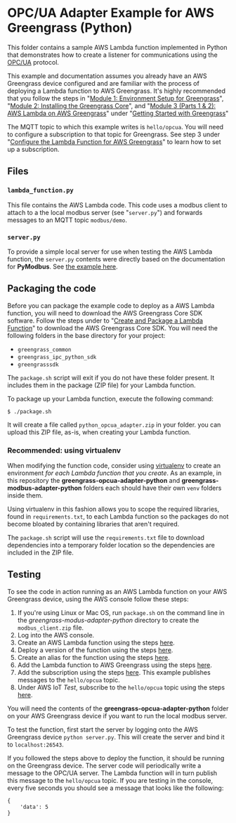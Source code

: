 # OPC/UA Adapter Example for AWS Greengrass (Python)

This folder contains a sample AWS Lambda function implemented in Python that demonstrates how to create a listener for communications using the [OPC/UA](https://en.wikipedia.org/wiki/OPC_Unified_Architecture) protocol.

This example and documentation assumes you already have an AWS Greengrass device configured and are familiar with the process of deploying a Lambda function to AWS Greengrass. It's highly recommended that you follow the steps in
"[Module 1: Environment Setup for Greengrass](https://docs.aws.amazon.com/greengrass/latest/developerguide/module1.html)", "[Module 2: Installing the Greengrass Core](https://docs.aws.amazon.com/greengrass/latest/developerguide/module2.html)", and "[Module 3 \(Parts 1 & 2\): AWS Lambda on AWS Greengrass](https://docs.aws.amazon.com/greengrass/latest/developerguide/module3-I.html)" under "[Getting Started with Greengrass](https://docs.aws.amazon.com/greengrass/latest/developerguide/gg-gs.html)"

The MQTT topic to which this example writes is `hello/opcua`. You will need to configure a subscription to that topic for Greengrass. See step 3 under "[Configure the Lambda Function for AWS Greengrass](https://docs.aws.amazon.com/greengrass/latest/developerguide/config-lambda.html)" to learn how to set up a subscription.

## Files

### `lambda_function.py`

This file contains the AWS Lambda code. This code uses a modbus client to attach to a the local modbus server (see "`server.py`") and forwards messages to an MQTT topic `modbus/demo`.

### `server.py`

To provide a simple local server for use when testing the AWS Lambda function, the `server.py` contents were directly based on the documentation for **PyModbus**. See [the example here](https://pymodbus.readthedocs.io/en/latest/source/example/modbus_payload_server.html).

## Packaging the code

Before you can package the example code to deploy as a AWS Lambda function, you will need to download
the AWS Greengrass Core SDK software. Follow the steps under to
 "[Create and Package a Lambda Function](https://docs.aws.amazon.com/greengrass/latest/developerguide/create-lambda.html)" to download the 
AWS Greengrass Core SDK. You will need the following folders in the base directory for your project: 

* `greengrass_common`
* `greengrass_ipc_python_sdk`
* `greengrasssdk`

The `package.sh` script will exit if you do not have these folder present. It includes them in the 
package (ZIP file) for your Lambda function.

To package up your Lambda function, execute the following command:

    $ ./package.sh

It will create a file called `python_opcua_adapter.zip` in your folder. you can upload this ZIP file,
as-is, when creating your Lambda function.

### Recommended: using virtualenv

When modifying the function code, consider using [virtualenv](https://virtualenv.pypa.io/en/stable/) to create an environment *for each Lambda function that you create*. As an example, in this repository the **greengrass-opcua-adapter-python** and **greengrass-modbus-adapter-python** folders each should have their own `venv` folders inside them.

Using virtualenv in this fashion allows you to scope the required libraries, found in `requirements.txt`, to each Lambda function so the packages do not become bloated by containing libraries that aren't required.

The `package.sh` script will use the `requirements.txt` file to download dependencies into a temporary folder location so the dependencies are included in the ZIP file.

## Testing

To see the code in action running as an AWS Lambda function on your AWS Greengrass device, using the AWS console follow these steps:

1. If you're using Linux or Mac OS, run `package.sh` on the command line in the *greengrass-modus-adapter-python* directory to create the `modbus_client.zip` file.
1. Log into the AWS console.
1. Create an AWS Lambda function using the steps [here](https://docs.aws.amazon.com/greengrass/latest/developerguide/create-lambda.html).
1. Deploy a version of the function using the steps [here](https://docs.aws.amazon.com/greengrass/latest/developerguide/package.html).
1. Create an alias for the function using the steps [here](https://docs.aws.amazon.com/greengrass/latest/developerguide/package.html).
1. Add the Lambda function to AWS Greengrass using the steps [here](https://docs.aws.amazon.com/greengrass/latest/developerguide/configs-core.html).
1. Add the subscription using the steps [here](https://docs.aws.amazon.com/greengrass/latest/developerguide/configs-core.htm). This example publishes messages to the `hello/opcua` topic.
1. Under AWS IoT *Test*, subscribe to the `hello/opcua` topic using the steps [here](https://docs.aws.amazon.com/greengrass/latest/developerguide/lambda-check.html).

You will need the contents of the **greengrass-opcua-adapter-python** folder on your AWS Greengrass device if you want to run the local modbus server.

To test the function, first start the server by logging onto the AWS Greengrass device `python server.py`. This will create the server and bind it to `localhost:26543`.

If you followed the steps above to deploy the function, it should be running on the Greengrass device. The server code will periodically write a message to the OPC/UA server. The Lambda function will in turn publish this message to the `hello/opcua` topic. If you are testing in the console, every five seconds you should see a message that looks like the following:

    {
        'data': 5
    }